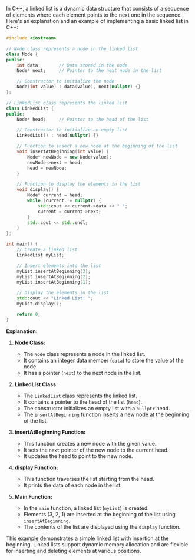 In C++, a linked list is a dynamic data structure that consists of a sequence of elements where each element points to the next one in the sequence. Here's an explanation and an example of implementing a basic linked list in C++:

```cpp
#include <iostream>

// Node class represents a node in the linked list
class Node {
public:
    int data;       // Data stored in the node
    Node* next;     // Pointer to the next node in the list

    // Constructor to initialize the node
    Node(int value) : data(value), next(nullptr) {}
};

// LinkedList class represents the linked list
class LinkedList {
public:
    Node* head;     // Pointer to the head of the list

    // Constructor to initialize an empty list
    LinkedList() : head(nullptr) {}

    // Function to insert a new node at the beginning of the list
    void insertAtBeginning(int value) {
        Node* newNode = new Node(value);
        newNode->next = head;
        head = newNode;
    }

    // Function to display the elements in the list
    void display() {
        Node* current = head;
        while (current != nullptr) {
            std::cout << current->data << " ";
            current = current->next;
        }
        std::cout << std::endl;
    }
};

int main() {
    // Create a linked list
    LinkedList myList;

    // Insert elements into the list
    myList.insertAtBeginning(3);
    myList.insertAtBeginning(2);
    myList.insertAtBeginning(1);

    // Display the elements in the list
    std::cout << "Linked List: ";
    myList.display();

    return 0;
}
```

**Explanation:**

1. **Node Class:**
   - The `Node` class represents a node in the linked list.
   - It contains an integer data member (`data`) to store the value of the node.
   - It has a pointer (`next`) to the next node in the list.

2. **LinkedList Class:**
   - The `LinkedList` class represents the linked list.
   - It contains a pointer to the head of the list (`head`).
   - The constructor initializes an empty list with a `nullptr` head.
   - The `insertAtBeginning` function inserts a new node at the beginning of the list.

3. **insertAtBeginning Function:**
   - This function creates a new node with the given value.
   - It sets the `next` pointer of the new node to the current head.
   - It updates the head to point to the new node.

4. **display Function:**
   - This function traverses the list starting from the head.
   - It prints the data of each node in the list.

5. **Main Function:**
   - In the `main` function, a linked list (`myList`) is created.
   - Elements (3, 2, 1) are inserted at the beginning of the list using `insertAtBeginning`.
   - The contents of the list are displayed using the `display` function.

This example demonstrates a simple linked list with insertion at the beginning. Linked lists support dynamic memory allocation and are flexible for inserting and deleting elements at various positions.